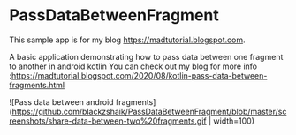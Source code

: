 # PassDataBetweenFragment

This sample app is for my blog https://madtutorial.blogspot.com.

A basic application demonstrating how to pass data between one fragment to another in android kotlin
You can check out my blog for more info :https://madtutorial.blogspot.com/2020/08/kotlin-pass-data-between-fragments.html

![Pass data between android fragments](https://github.com/blackzshaik/PassDataBetweenFragment/blob/master/screenshots/share-data-between-two%20fragments.gif | width=100)
